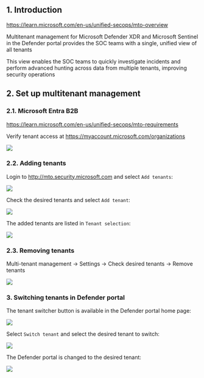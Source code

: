 ## 1. Introduction

https://learn.microsoft.com/en-us/unified-secops/mto-overview

Multitenant management for Microsoft Defender XDR and Microsoft Sentinel in the Defender portal provides the SOC teams with a single, unified view of all tenants

This view enables the SOC teams to quickly investigate incidents and perform advanced hunting across data from multiple tenants, improving security operations

## 2. Set up multitenant management

### 2.1. Microsoft Entra B2B

https://learn.microsoft.com/en-us/unified-secops/mto-requirements

Verify tenant access at https://myaccount.microsoft.com/organizations

![](https://github.com/user-attachments/assets/f56bb503-eb8b-44a4-93a1-259f37e8e23d)

### 2.2. Adding tenants

Login to http://mto.security.microsoft.com and select `Add tenants`:

![](https://github.com/user-attachments/assets/29f4bcf7-5256-4e57-b6d6-22a569349de3)

Check the desired tenants and select `Add tenant`:

![](https://github.com/user-attachments/assets/e9be9b85-b340-498d-aaba-faa8d615d4e0)

The added tenants are listed in `Tenant selection`:

![](https://github.com/user-attachments/assets/54ffd0d3-270b-404c-94be-49e727b1c2d2)

### 2.3. Removing tenants

Multi-tenant management → Settings → Check desired tenants → Remove tenants

![](https://github.com/user-attachments/assets/aef3bc8d-34a6-40bb-9bb9-cd5ca9488c07)

### 3. Switching tenants in Defender portal

The tenant switcher button is available in the Defender portal home page:

![](https://github.com/user-attachments/assets/f1154842-6bd9-43a0-9f27-100dab88df69)

Select `Switch tenant` and select the desired tenant to switch:

![](https://github.com/user-attachments/assets/7122b37b-da03-4a05-b0da-a4ee52f5546a)

The Defender portal is changed to the desired tenant:

![](https://github.com/user-attachments/assets/8f0c86eb-e1a0-4d98-ae7f-4051b712fc85)

